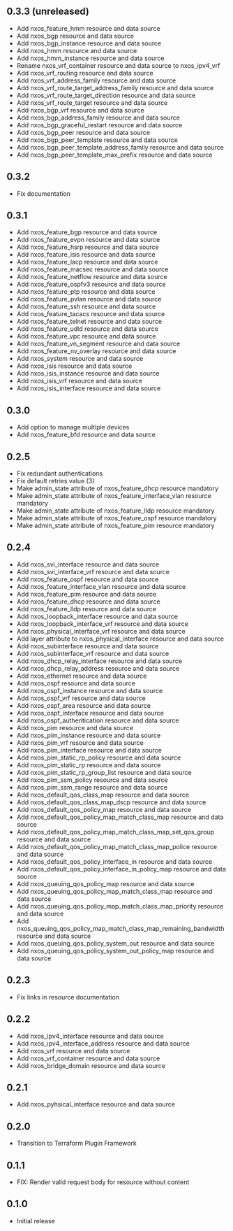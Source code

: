 ## 0.3.3 (unreleased)

- Add nxos_feature_hmm resource and data source
- Add nxos_bgp resource and data source
- Add nxos_bgp_instance resource and data source
- Add nxos_hmm resource and data source
- Add nxos_hmm_instance resource and data source
- Rename nxos_vrf_container resource and data source to nxos_ipv4_vrf
- Add nxos_vrf_routing resource and data source
- Add nxos_vrf_address_family resource and data source
- Add nxos_vrf_route_target_address_family resource and data source
- Add nxos_vrf_route_target_direction resource and data source
- Add nxos_vrf_route_target resource and data source
- Add nxos_bgp_vrf resource and data source
- Add nxos_bgp_address_family resource and data source
- Add nxos_bgp_graceful_restart resource and data source
- Add nxos_bgp_peer resource and data source
- Add nxos_bgp_peer_template resource and data source
- Add nxos_bgp_peer_template_address_family resource and data source
- Add nxos_bgp_peer_template_max_prefix resource and data source

## 0.3.2

- Fix documentation

## 0.3.1

- Add nxos_feature_bgp resource and data source
- Add nxos_feature_evpn resource and data source
- Add nxos_feature_hsrp resource and data source
- Add nxos_feature_isis resource and data source
- Add nxos_feature_lacp resource and data source
- Add nxos_feature_macsec resource and data source
- Add nxos_feature_netflow resource and data source
- Add nxos_feature_ospfv3 resource and data source
- Add nxos_feature_ptp resource and data source
- Add nxos_feature_pvlan resource and data source
- Add nxos_feature_ssh resource and data source
- Add nxos_feature_tacacs resource and data source
- Add nxos_feature_telnet resource and data source
- Add nxos_feature_udld resource and data source
- Add nxos_feature_vpc resource and data source
- Add nxos_feature_vn_segment resource and data source
- Add nxos_feature_nv_overlay resource and data source
- Add nxos_system resource and data source
- Add nxos_isis resource and data source
- Add nxos_isis_instance resource and data source
- Add nxos_isis_vrf resource and data source
- Add nxos_isis_interface resource and data source

## 0.3.0

- Add option to manage multiple devices
- Add nxos_feature_bfd resource and data source

## 0.2.5

- Fix redundant authentications
- Fix default retries value (3)
- Make admin_state attribute of nxos_feature_dhcp resource mandatory
- Make admin_state attribute of nxos_feature_interface_vlan resource mandatory
- Make admin_state attribute of nxos_feature_lldp resource mandatory
- Make admin_state attribute of nxos_feature_ospf resource mandatory
- Make admin_state attribute of nxos_feature_pim resource mandatory

## 0.2.4

- Add nxos_svi_interface resource and data source
- Add nxos_svi_interface_vrf resource and data source
- Add nxos_feature_ospf resource and data source
- Add nxos_feature_interface_vlan resource and data source
- Add nxos_feature_pim resource and data source
- Add nxos_feature_dhcp resource and data source
- Add nxos_feature_lldp resource and data source
- Add nxos_loopback_interface resource and data source
- Add nxos_loopback_interface_vrf resource and data source
- Add nxos_physical_interface_vrf resource and data source
- Add layer attribute to nxos_physical_interface resource and data source
- Add nxos_subinterface resource and data source
- Add nxos_subinterface_vrf resource and data source
- Add nxos_dhcp_relay_interface resource and data source
- Add nxos_dhcp_relay_address resource and data source
- Add nxos_ethernet resource and data source
- Add nxos_ospf resource and data source
- Add nxos_ospf_instance resource and data source
- Add nxos_ospf_vrf resource and data source
- Add nxos_ospf_area resource and data source
- Add nxos_ospf_interface resource and data source
- Add nxos_ospf_authentication resource and data source
- Add nxos_pim resource and data source
- Add nxos_pim_instance resource and data source
- Add nxos_pim_vrf resource and data source
- Add nxos_pim_interface resource and data source
- Add nxos_pim_static_rp_policy resource and data source
- Add nxos_pim_static_rp resource and data source
- Add nxos_pim_static_rp_group_list resource and data source
- Add nxos_pim_ssm_policy resource and data source
- Add nxos_pim_ssm_range resource and data source
- Add nxos_default_qos_class_map resource and data source
- Add nxos_default_qos_class_map_dscp resource and data source
- Add nxos_default_qos_policy_map resource and data source
- Add nxos_default_qos_policy_map_match_class_map resource and data source
- Add nxos_default_qos_policy_map_match_class_map_set_qos_group resource and data source
- Add nxos_default_qos_policy_map_match_class_map_police resource and data source
- Add nxos_default_qos_policy_interface_in resource and data source
- Add nxos_default_qos_policy_interface_in_policy_map resource and data source
- Add nxos_queuing_qos_policy_map resource and data source
- Add nxos_queuing_qos_policy_map_match_class_map resource and data source
- Add nxos_queuing_qos_policy_map_match_class_map_priority resource and data source
- Add nxos_queuing_qos_policy_map_match_class_map_remaining_bandwidth resource and data source
- Add nxos_queuing_qos_policy_system_out resource and data source
- Add nxos_queuing_qos_policy_system_out_policy_map resource and data source

## 0.2.3

- Fix links in resource documentation

## 0.2.2

- Add nxos_ipv4_interface resource and data source
- Add nxos_ipv4_interface_address resource and data source
- Add nxos_vrf resource and data source
- Add nxos_vrf_container resource and data source
- Add nxos_bridge_domain resource and data source

## 0.2.1

- Add nxos_pyhsical_interface resource and data source

## 0.2.0

- Transition to Terraform Plugin Framework

## 0.1.1

- FIX: Render valid request body for resource without content

## 0.1.0

- Initial release
